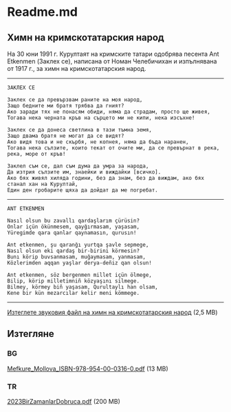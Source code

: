 # Readme.md

## Химн на кримскотатарския народ

На 30 юни 1991 г. Курултаят на кримските татари одобрява песента Ant Etkenmen (Заклех се), написана от Номан Челебичихан и изпълнявана от 1917 г., за химн на кримскотатарския народ.

---
```
ЗАКЛЕХ СЕ

Заклех се да превързвам раните на моя народ,
Защо бедните ми братя трябва да гният?
Ако заради тях не понасям обиди, няма да страдам, просто ще живея,
Тогава нека черната кръв на сърцето ми не кипи, нека изсъхне!

Заклех се да донеса светлина в тази тъмна земя,
Защо двама братя не могат да се видят?
Ако видя това и не скърбя, не копнея, няма да бъда наранен,
Тогава нека сълзите, които текат от очите ми, да се превърнат в река, река, море от кръв!

Заклел съм се, дал съм дума да умра за народа,
Да изтрия сълзите им, знаейки и виждайки [всичко].
Ако бях живял хиляда години, без да знам, без да виждам, ако бях станал хан на Курултай,
Един ден гробарите щяха да дойдат да ме погребат.
```
---
```
ANT ETKENMEN

Nasıl olsun bu zavallı qardaşlarım çürüsin?
Onlar içün ökünmesem, qayğırmasam, yaşasam,
Yüregimde qara qanlar qaynamasın, qurusın!

Ant etkenmen, şu qaranğı yurtqa şavle sepmege,
Nasıl olsun eki qardaş bir-birini körmesin?
Bunı körip buvsanmasam, muğaymasam, yanmasam,
Közlerimden aqqan yaşlar derya-deñiz qan olsun!

Ant etkenmen, söz bergenmen millet içün ölmege,
Bilip, körip milletimniñ közyaşını silmege.
Bilmey, körmey biñ yaşasam, Qurultaylı han olsam,
Kene bir kün mezarcılar kelir meni kömmege.
```
---

[Изтеглете звуковия файл на химн на кримскотатарския народ](src/himn-na-krimskotatarskiya-narod.mpeg) (2,5 MB)

## Изтегляне

### BG

[Mefkure_Mollova_ISBN-978-954-00-0316-0.pdf](docs/Mefkure_Mollova-ISBN_978-954-00-0316-0.pdf) (13 MB)

### TR

[2023BirZamanlarDobruca.pdf](https://dkp.blob.core.windows.net/dkp-dergi-flippage/2023BirZamanlarDobruca.pdf) (200 MB)
